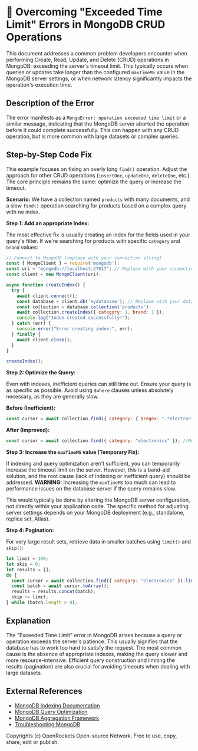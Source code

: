 # 🐞 Overcoming "Exceeded Time Limit" Errors in MongoDB CRUD Operations


This document addresses a common problem developers encounter when performing Create, Read, Update, and Delete (CRUD) operations in MongoDB: exceeding the server's timeout limit. This typically occurs when queries or updates take longer than the configured `maxTimeMS` value in the MongoDB server settings, or when network latency significantly impacts the operation's execution time.

## Description of the Error

The error manifests as a `MongoError: operation exceeded time limit`  or a similar message, indicating that the MongoDB server aborted the operation before it could complete successfully.  This can happen with any CRUD operation, but is more common with large datasets or complex queries.


## Step-by-Step Code Fix

This example focuses on fixing an overly long `find()` operation.  Adjust the approach for other CRUD operations (`insertOne`, `updateOne`, `deleteOne`, etc.).  The core principle remains the same: optimize the query or increase the timeout.

**Scenario:** We have a collection named `products` with many documents, and a slow `find()` operation searching for products based on a complex query with no index.

**Step 1: Add an appropriate Index:**

The most effective fix is usually creating an index for the fields used in your query's filter.  If we're searching for products with specific `category` and `brand` values:


```javascript
// Connect to MongoDB (replace with your connection string)
const { MongoClient } = require('mongodb');
const uri = "mongodb://localhost:27017"; // Replace with your connection string
const client = new MongoClient(uri);

async function createIndex() {
  try {
    await client.connect();
    const database = client.db('mydatabase'); // Replace with your database name
    const collection = database.collection('products');
    await collection.createIndex({ category: 1, brand: 1 });
    console.log("Index created successfully!");
  } catch (err) {
    console.error("Error creating index:", err);
  } finally {
    await client.close();
  }
}

createIndex();
```

**Step 2: Optimize the Query:**

Even with indexes, inefficient queries can still time out. Ensure your query is as specific as possible. Avoid using `$where` clauses unless absolutely necessary, as they are generally slow.

**Before (Inefficient):**

```javascript
const cursor = await collection.find({ category: { $regex: ".*electronics.*" } }); //Slow and can time out
```

**After (Improved):**

```javascript
const cursor = await collection.find({ category: "electronics" }); //More efficient if possible
```

**Step 3: Increase the `maxTimeMS` value (Temporary Fix):**

If indexing and query optimization aren't sufficient, you can temporarily increase the timeout limit on the server. However, this is a band-aid solution, and the root cause (lack of indexing or inefficient query) should be addressed.   **WARNING:** Increasing the `maxTimeMS` too much can lead to performance issues on the database server if the query remains slow.

This would typically be done by altering the MongoDB server configuration, not directly within your application code.  The specific method for adjusting server settings depends on your MongoDB deployment (e.g., standalone, replica set, Atlas).


**Step 4: Pagination:**

For very large result sets, retrieve data in smaller batches using `limit()` and `skip()`:

```javascript
let limit = 100;
let skip = 0;
let results = [];
do {
  const cursor = await collection.find({ category: "electronics" }).limit(limit).skip(skip);
  const batch = await cursor.toArray();
  results = results.concat(batch);
  skip += limit;
} while (batch.length > 0);
```

## Explanation

The "Exceeded Time Limit" error in MongoDB arises because a query or operation exceeds the server's patience. This usually signifies that the database has to work too hard to satisfy the request.  The most common cause is the absence of appropriate indexes, making the query slower and more resource-intensive. Efficient query construction and limiting the results (pagination) are also crucial for avoiding timeouts when dealing with large datasets.


## External References

* [MongoDB Indexing Documentation](https://www.mongodb.com/docs/manual/indexes/)
* [MongoDB Query Optimization](https://www.mongodb.com/docs/manual/reference/operator/query/)
* [MongoDB Aggregation Framework](https://www.mongodb.com/docs/manual/aggregation/)
* [Troubleshooting MongoDB](https://www.mongodb.com/docs/manual/administration/troubleshooting/)


Copyrights (c) OpenRockets Open-source Network. Free to use, copy, share, edit or publish.

